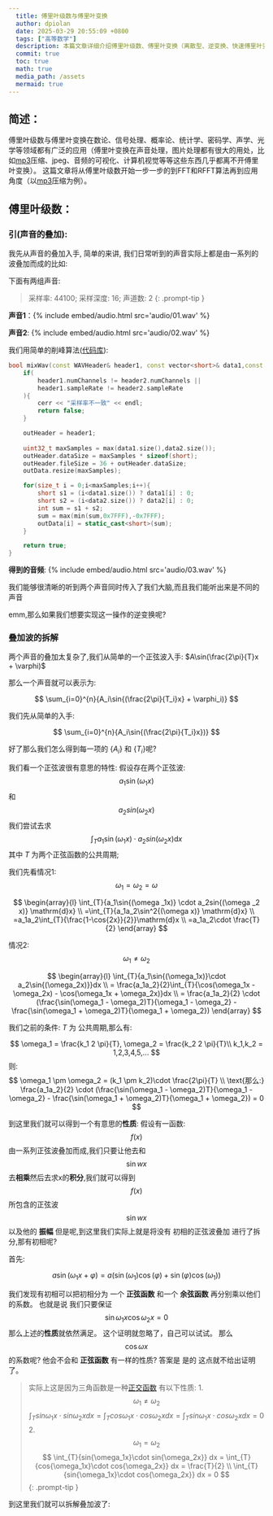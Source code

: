 ```yaml
---
  title: 傅里叶级数与傅里叶变换
  author: dpiolan
  date: 2025-03-29 20:55:09 +0800
  tags: ["高等数学"]
  description: 本篇文章详细介绍傅里叶级数、傅里叶变换（离散型、逆变换、快速傅里叶变换等）
  commit: true
  toc: true
  math: true
  media_path: /assets
  mermaid: true
---
```


## 简述：
傅里叶级数与傅里叶变换在数论、信号处理、概率论、统计学、密码学、声学、光学等领域都有广泛的应用（傅里叶变换在声音处理，图片处理都有很大的用处，比如[mp3][0]压缩、jpeg、音频的可视化、计算机视觉等等这些东西几乎都离不开傅里叶变换）。
这篇文章将从傅里叶级数开始一步一步的到FFT和RFFT算法再到应用角度（以[mp3][0]压缩为例）。

## 傅里叶级数：

### 引(声音的叠加):
我先从声音的叠加入手, 简单的来讲, 我们日常听到的声音实际上都是由一系列的波叠加而成的比如:

下面有两组声音:
> 采样率: 44100; 采样深度: 16; 声道数: 2
{: .prompt-tip }

**声音1**：{% include embed/audio.html src='audio/01.wav' %}

**声音2**: {% include embed/audio.html src='audio/02.wav' %}

我们用简单的削峰算法([代码库](https://github.com/dpiolan/dpiolan.github.io)):
```cpp
bool mixWav(const WAVHeader& header1, const vector<short>& data1,const WAVHeader& header2, const vector<short>& data2,WAVHeader& outHeader, vector<short>& outData){
    if(
        header1.numChannels != header2.numChannels || 
        header1.sampleRate != header2.sampleRate
    ){
        cerr << "采样率不一致" << endl;
        return false;
    }

    outHeader = header1;
    
    uint32_t maxSamples = max(data1.size(),data2.size());
    outHeader.dataSize = maxSamples * sizeof(short);
    outHeader.fileSize = 36 + outHeader.dataSize;
    outData.resize(maxSamples);

    for(size_t i = 0;i<maxSamples;i++){
        short s1 = (i<data1.size()) ? data1[i] : 0;
        short s2 = (i<data2.size()) ? data2[i] : 0;
        int sum = s1 + s2;
        sum = max(min(sum,0x7FFF),-0x7FFF);
        outData[i] = static_cast<short>(sum);
    }

    return true;
}

```

**得到的音频**: {% include embed/audio.html src='audio/03.wav' %}

我们能够很清晰的听到两个声音同时传入了我们大脑,而且我们能听出来是不同的声音

emm,那么如果我们想要实现这一操作的逆变换呢?

### 叠加波的拆解
两个声音的叠加太复杂了,我们从简单的一个正弦波入手: $A\sin(\frac{2\pi}{T}x + \varphi)$

那么一个声音就可以表示为: 

$$
  \sum_{i=0}^{n}{A_i\sin{(\frac{2\pi}{T_i}x} + \varphi_i)}
$$

我们先从简单的入手:

$$
  \sum_{i=0}^{n}{A_i\sin{(\frac{2\pi}{T_i}x})}
$$

好了那么我们怎么得到每一项的 $\{A_i\}$ 和 $\{T_i\}$呢?

我们看一个正弦波很有意思的特性:
假设存在两个正弦波: $$a_1\sin{(\omega _1x)}$$ 和 $$a_2sin{(\omega  _2 x)}$$ 
我们尝试去求 $$\int_{T}{a_1\sin{(\omega _1x)} \cdot a_2sin{(\omega  _2 x)} \mathrm{d}x}$$ 其中 $T$ 为两个正弦函数的公共周期;

我们先看情况1: $$\omega _1 = \omega _2 = \omega$$

$$
\begin{array}{l}
  \int_{T}{a_1\sin{(\omega _1x)} \cdot a_2sin{(\omega  _2 x)} \mathrm{d}x}  \\
  =\int_{T}{a_1a_2\sin^2{(\omega x)} \mathrm{d}x}  \\
  =a_1a_2\int_{T}{\frac{1-\cos{2x}}{2}}\mathrm{d}x \\
  =a_1a_2\cdot \frac{T}{2}
\end{array}
$$

情况2: $$\omega _1 \neq \omega _2$$

$$
\begin{array}{l}
 \int_{T}{a_1\sin{(\omega_1x)}\cdot a_2\sin{(\omega_2x)}}dx \\
 = \frac{a_1a_2}{2}\int_{T}{\cos(\omega_1x - \omega_2x) - \cos(\omega_1x + \omega_2x)}dx \\
 = \frac{a_1a_2}{2} \cdot (\frac{\sin(\omega_1 - \omega_2)T}{\omega_1 - \omega_2} - \frac{\sin(\omega_1 + \omega_2)T}{\omega_1 + \omega_2})
\end{array}
$$

我们之前的条件: $T$ 为 公共周期,那么有:

$$
  \omega_1 = \frac{k_1 2 \pi}{T}, \omega_2 = \frac{k_2 2 \pi}{T}\\
  k_1,k_2 = 1,2,3,4,5,...
$$
则:
$$
  \omega_1 \pm \omega_2 = (k_1 \pm k_2)\cdot \frac{2\pi}{T} \\
  \text{那么:}
  \frac{a_1a_2}{2} \cdot (\frac{\sin(\omega_1 - \omega_2)T}{\omega_1 - \omega_2} - \frac{\sin(\omega_1 + \omega_2)T}{\omega_1 + \omega_2}) = 0
$$

到这里我们就可以得到一个有意思的**性质**:
假设有一函数: $$f(x)$$ 由一系列正弦波叠加而成,我们只要让他去和 $$\sin{wx}$$去**相乘**然后去求x的**积分**,我们就可以得到$$f(x)$$ 所包含的正弦波$$\sin{wx}$$ 以及他的 **振幅** 但是呢,到这里我们实际上就是将没有 初相的正弦波叠加 进行了拆分,那有初相呢?

首先:

$$
a\sin{(\omega_1x + \varphi)} = a(\sin{(\omega_1)} \cos{(\varphi)} + \sin{(\varphi)}\cos{(\omega_1)}) 
$$

我们发现有初相可以把初相分为 一个 **正弦函数** 和一个 **余弦函数** 再分别乘以他们的系数。 也就是说 我们只要保证 $$\sin{\omega_1x}\cos{\omega_2x} = 0 $$ 那么上述的**性质**就依然满足。 这个证明就忽略了，自己可以试试。
那么 $$\cos{\omega x}$$ 的系数呢? 他会不会和 **正弦函数** 有一样的性质? 答案是 是的 这点就不给出证明了。

> 实际上这是因为三角函数是一种[正交函数][1]
有以下性质:
1.$$\omega_1 \neq \omega_2$$
$$
  \int_{T}{sin{\omega_1x}\cdot sin{\omega_2x}}
dx =  \int_{T}{cos{\omega_1x}\cdot cos{\omega_2x}}
dx = \int_{T}{sin{\omega_1x}\cdot cos{\omega_2x}}
dx = 0$$
2.$$\omega_1 = \omega_2$$
$$
  \int_{T}{sin{\omega_1x}\cdot sin{\omega_2x}}
dx =  \int_{T}{cos{\omega_1x}\cdot cos{\omega_2x}}
dx = \frac{T}{2} \\
\int_{T}{sin{\omega_1x}\cdot cos{\omega_2x}}
dx = 0
$$
{: .prompt-tip }

到这里我们就可以拆解叠加波了:


[0]: https://zh.wikipedia.org/wiki/MP3 "mp3"
[1]: https://zh.wikipedia.org/wiki/%E6%AD%A3%E4%BA%A4%E5%87%BD%E6%95%B0 "正交函数"
